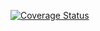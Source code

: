[![Coverage Status](https://coveralls.io/repos/github/dlima78/won-games-dashboard/badge.svg?branch=main)](https://coveralls.io/github/dlima78/won-games-dashboard?branch=main)